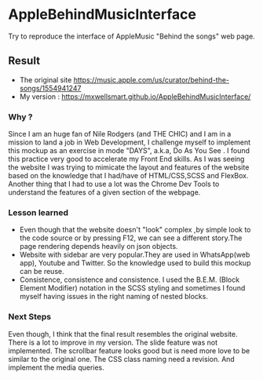 # AppleBehindMusicInterface
Try to reproduce the interface of AppleMusic "Behind the songs" web page.
## Result
- The original site https://music.apple.com/us/curator/behind-the-songs/1554941247
- My version : https://mxwellsmart.github.io/AppleBehindMusicInterface/
### Why ?
Since I am an huge fan of Nile Rodgers (and THE CHIC) and I am in a mission to land a job in Web Development, I challenge myself to implement this 
mockup as an exercise in mode "DAYS", a.k.a, 
Do As You See . I found this practice very good to accelerate my Front End skills. As I was seeing the website I was trying to mimicate the layout and features of the website based on the knowledge that I had/have of HTML/CSS,SCSS and FlexBox.
Another thing that I had to use a lot was the Chrome
Dev Tools to understand the features of a given section of the webpage.

### Lesson learned
- Even though that the website doesn't "look" complex ,by simple look to the code source or by pressing F12, we can see a different story.The page rendering depends heavily on json objects.
- Website with sidebar are very popular.They are used in WhatsApp(web app), Youtube and Twitter. So the knowledge used to build this mockup can be reuse.
- Consistence, consistence and consistence. I used the  B.E.M. (Block Element Modifier) notation in the SCSS styling and sometimes I found myself having issues in the right naming of nested blocks.
### Next Steps
Even though, I think that the final result resembles the original website. There is a lot to improve in my version. The slide feature was not implemented. The scrollbar feature looks good but is need more love to be similar  to the original one. The CSS class naming need a revision. And implement the media queries.
